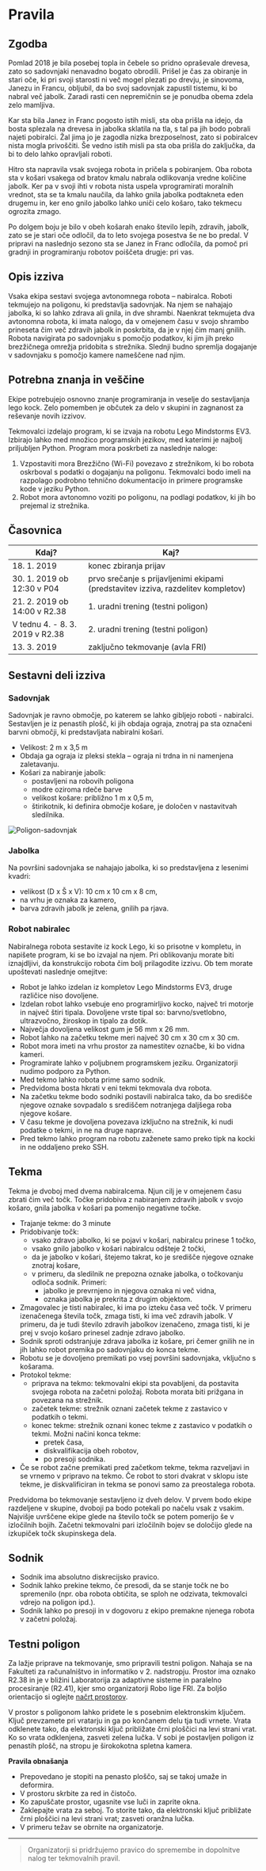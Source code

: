 Pravila
================================

## Zgodba

Pomlad 2018 je bila posebej topla in čebele so pridno opraševale drevesa, zato so sadovnjaki nenavadno bogato obrodili. Prišel je čas za obiranje in stari oče, ki pri svoji starosti ni več mogel plezati po drevju, je sinovoma, Janezu in Francu, obljubil, da bo svoj sadovnjak zapustil tistemu, ki bo nabral več jabolk. Zaradi rasti cen nepremičnin se je ponudba obema zdela zelo mamljiva.

Kar sta bila Janez in Franc pogosto istih misli, sta oba prišla na idejo, da bosta splezala na drevesa in jabolka sklatila na tla, s tal pa jih bodo pobrali najeti pobiralci. Žal jima jo je zagodla nizka brezposelnost, zato si pobiralcev nista mogla privoščiti. Še vedno istih misli pa sta oba prišla do zaključka, da bi to delo lahko opravljali roboti.

Hitro sta napravila vsak svojega robota in pričela s pobiranjem. Oba robota sta v košari vsakega od bratov kmalu nabrala odlikovanja vredne količine jabolk. Ker pa v svoji ihti v robota nista uspela vprogramirati moralnih vrednot, sta se ta kmalu naučila, da lahko gnila jabolka podtakneta eden drugemu in, ker eno gnilo jabolko lahko uniči celo košaro, tako tekmecu ogrozita zmago.

Po dolgem boju je bilo v obeh košarah enako število lepih, zdravih, jabolk, zato se je stari oče odločil, da to leto svojega posestva še ne bo predal. V pripravi na naslednjo sezono sta se Janez in Franc odločila, da pomoč pri gradnji in programiranju robotov poiščeta drugje: pri vas.

## Opis izziva

Vsaka ekipa sestavi svojega avtonomnega robota – nabiralca. Roboti tekmujejo na poligonu, ki predstavlja sadovnjak. Na njem se nahajajo jabolka, ki so lahko zdrava ali gnila, in dve shrambi. Naenkrat tekmujeta dva avtonomna robota, ki imata nalogo, da v omejenem času v svojo shrambo prineseta čim več zdravih jabolk in poskrbita, da je v njej čim manj gnilih. Robota navigirata po sadovnjaku s pomočjo podatkov, ki jim jih preko brezžičnega omrežja pridobita s strežnika. Slednji budno spremlja dogajanje v sadovnjaku s pomočjo kamere nameščene nad njim.

## Potrebna znanja in veščine

Ekipe potrebujejo osnovno znanje programiranja in veselje do sestavljanja lego kock. Zelo pomemben je občutek za delo v skupini in zagnanost za reševanje novih izzivov.

Tekmovalci izdelajo program, ki se izvaja na robotu Lego Mindstorms EV3. Izbirajo lahko med množico programskih jezikov, med katerimi je najbolj priljubljen Python. Program mora poskrbeti za naslednje naloge:

1. Vzpostaviti mora Brezžično (Wi-Fi) povezavo z strežnikom, ki bo robota oskrboval s podatki o dogajanju na poligonu. Tekmovalci bodo imeli na razpolago podrobno tehnično dokumentacijo in primere programske kode v jeziku Python.
2. Robot mora avtonomno voziti po poligonu, na podlagi podatkov, ki jih bo prejemal iz strežnika.

## Časovnica

| **Kdaj?** | **Kaj?** |
| --- | --- |
| 18. 1. 2019 | konec zbiranja prijav |
| 30. 1. 2019 ob 12:30 v P04 | prvo srečanje s prijavljenimi ekipami (predstavitev izziva, razdelitev kompletov) |
| 21. 2. 2019 ob 14:00 v R2.38 | 1. uradni trening (testni poligon) |
| V tednu 4. - 8. 3. 2019 v R2.38 | 2. uradni trening (testni poligon) |
| 13. 3. 2019 | zaključno tekmovanje (avla FRI) |

## Sestavni deli izziva

### Sadovnjak

Sadovnjak je ravno območje, po katerem se lahko gibljejo roboti - nabiralci. Sestavljen je iz penastih plošč, ki jih obdaja ograja, znotraj pa sta označeni barvni območji, ki predstavljata nabiralni košari.

- Velikost:  2 m x 3,5 m
- Obdaja ga ograja iz pleksi stekla – ograja ni trdna in ni namenjena zaletavanju.
- Košari za nabiranje jabolk:
  - postavljeni na robovih poligona
  - modre oziroma rdeče barve
  - velikost košare: približno 1 m x 0,5 m,
  - štirikotnik, ki definira območje košare, je določen v nastavitvah sledilnika.

![Poligon-sadovnjak](https://github.com/RoboLiga/roboliga-meta/raw/master/poligon.jpg)

      
### Jabolka

Na površini sadovnjaka se nahajajo jabolka, ki so predstavljena z lesenimi kvadri:

- velikost (D x Š x V): 10 cm x 10 cm x 8 cm,
- na vrhu je oznaka za kamero,
- barva zdravih jabolk je zelena, gnilih pa rjava.

### Robot nabiralec

Nabiralnega robota sestavite iz kock Lego, ki so prisotne v kompletu, in napišete program, ki se bo izvajal na njem. Pri oblikovanju morate biti iznajdljivi, da konstrukcijo robota čim bolj prilagodite izzivu. Ob tem morate upoštevati naslednje omejitve:

- Robot je lahko izdelan iz kompletov Lego Mindstorms EV3, druge različice niso dovoljene.
- Izdelan robot lahko vsebuje eno programirljivo kocko, največ tri motorje in največ štiri tipala. Dovoljene vrste tipal so: barvno/svetlobno, ultrazvočno, žiroskop in tipalo za dotik.
- Največja dovoljena velikost gum je 56 mm x 26 mm.
- Robot lahko na začetku tekme meri največ 30 cm x 30 cm x 30 cm.
- Robot mora imeti na vrhu prostor za namestitev označbe, ki bo vidna kameri.
- Programirate lahko v poljubnem programskem jeziku. Organizatorji nudimo podporo za Python.
- Med tekmo lahko robota prime samo sodnik.
- Predvidoma bosta hkrati v eni tekmi tekmovala dva robota.
- Na začetku tekme bodo sodniki postavili nabiralca tako, da bo središče njegove oznake sovpadalo s središčem notranjega daljšega roba njegove košare.
- V času tekme je dovoljena povezava izključno na strežnik, ki nudi podatke o tekmi, in ne na druge naprave.
- Pred tekmo lahko program na robotu zaženete samo preko tipk na kocki in ne oddaljeno preko SSH.

## Tekma

Tekma je dvoboj med dvema nabiralcema. Njun cilj je v omejenem času zbrati čim več točk. Točke pridobiva z nabiranjem zdravih jabolk v svojo košaro, gnila jabolka v košari pa pomenijo negativne točke.

- Trajanje tekme: do 3 minute
- Pridobivanje točk:
  - vsako zdravo jabolko, ki se pojavi v košari, nabiralcu prinese 1 točko,
  - vsako gnilo jabolko v košari nabiralcu odšteje 2 točki,
  - da je jabolko v košari, štejemo takrat, ko je središče njegove oznake znotraj košare,
  - v primeru, da sledilnik ne prepozna oznake jabolka, o točkovanju odloča sodnik. Primeri:
    - jabolko je prevrnjeno in njegova oznaka ni več vidna,
    - oznaka jabolka je prekrita z drugim objektom.
- Zmagovalec je tisti nabiralec, ki ima po izteku časa več točk. V primeru izenačenega števila točk, zmaga tisti, ki ima več zdravih jabolk. V primeru, da je tudi število zdravih jabolkov izenačeno, zmaga tisti, ki je prej v svojo košaro prinesel zadnje zdravo jabolko.
- Sodnik sproti odstranjuje zdrava jabolka iz košare, pri čemer gnilih ne in jih lahko robot premika po sadovnjaku do konca tekme.
- Robotu se je dovoljeno premikati po vsej površini sadovnjaka, vključno s košarama.
- Protokol tekme:
  - priprava na tekmo: tekmovalni ekipi sta povabljeni, da postavita svojega robota na začetni položaj. Robota morata biti prižgana in povezana na strežnik.
  - začetek tekme: strežnik oznani začetek tekme z zastavico v podatkih o tekmi.
  - konec tekme: strežnik oznani konec tekme z zastavico v podatkih o tekmi. Možni načini konca tekme:
    - pretek časa,
    - diskvalifikacija obeh robotov,
    - po presoji sodnika.
- Če se robot začne premikati pred začetkom tekme, tekma razveljavi in se vrnemo v pripravo na tekmo. Če robot to stori dvakrat v sklopu iste tekme, je diskvalificiran in tekma se ponovi samo za preostalega robota.

Predvidoma bo tekmovanje sestavljeno iz dveh delov. V prvem bodo ekipe razdeljene v skupine, dvoboji pa bodo potekali po načelu vsak z vsakim. Najvišje uvrščene ekipe glede na število točk se potem pomerijo še v izločilnih bojih. Začetni tekmovalni pari izločilnih bojev se določijo glede na izkupiček točk skupinskega dela.

## Sodnik

- Sodnik ima absolutno diskrecijsko pravico.
- Sodnik lahko prekine tekmo, če presodi, da se stanje točk ne bo spremenilo (npr. oba robota obtičita, se sploh ne odzivata, tekmovalci vdrejo na poligon ipd.).
- Sodnik lahko po presoji in v dogovoru z ekipo premakne njenega robota v začetni položaj.

## Testni poligon

Za lažje priprave na tekmovanje, smo pripravili testni poligon. Nahaja se na Fakulteti za računalništvo in informatiko v 2. nadstropju. Prostor ima oznako R2.38 in je v bližini Laboratorija za adaptivne sisteme in paralelno procesiranje (R2.41), kjer smo organizatorji Robo lige FRI. Za boljšo orientacijo si oglejte [načrt prostorov](https://github.com/RoboLiga/roboliga-meta/raw/master/Na%C4%8Drt_FRI_2nadstropje.pdf).

V prostor s poligonom lahko pridete le s posebnim elektronskim ključem. Ključ prevzamete pri vratarju in ga po končanem delu tja tudi vrnete. Vrata odklenete tako, da elektronski ključ približate črni ploščici na levi strani vrat. Ko so vrata odklenjena, zasveti zelena lučka. V sobi je postavljen poligon iz penastih plošč, na stropu je širokokotna spletna kamera.

**Pravila obnašanja**
- Prepovedano je stopiti na penasto ploščo, saj se takoj umaže in deformira.
- V prostoru skrbite za red in čistočo.
- Ko zapuščate prostor, ugasnite vse luči in zaprite okna.
- Zaklepajte vrata za seboj. To storite tako, da elektronski ključ približate črni ploščici na levi strani vrat; zasveti oranžna lučka.
- V primeru težav se obrnite na organizatorje.


--------------------------
> Organizatorji si pridržujemo pravico do spremembe in dopolnitve nalog ter tekmovalnih pravil.

